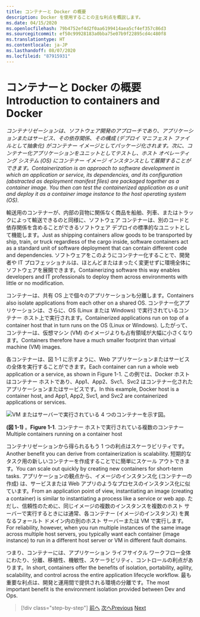 ```yaml
---
title: コンテナーと Docker の概要
description: Docker を使用することの主な利点を概説します。
ms.date: 04/15/2020
ms.openlocfilehash: 79b4752ef4d2f0aa6199414aea5cf4ef357c86d3
ms.sourcegitcommit: ef50c99928183a0bba75e07b9f22895cd4c480f8
ms.translationtype: HT
ms.contentlocale: ja-JP
ms.lasthandoff: 08/07/2020
ms.locfileid: "87915931"
---
```

# <a name="introduction-to-containers-and-docker"></a><span data-ttu-id="311d5-103">コンテナーと Docker の概要</span><span class="sxs-lookup"><span data-stu-id="311d5-103">Introduction to containers and Docker</span></span>

<span data-ttu-id="311d5-104">*コンテナリゼーションは、ソフトウェア開発のアプローチであり、アプリケーションまたはサービス、その依存関係、その構成 (デプロイ マニフェスト ファイルとして抽象化) がコンテナー イメージとしてパッケージ化されます。次に、コンテナー化アプリケーションをユニットとしてテストし、ホスト オペレーティング システム (OS) にコンテナー イメージ インスタンスとして展開することができます。*</span><span class="sxs-lookup"><span data-stu-id="311d5-104">*Containerization is an approach to software development in which an application or service, its dependencies, and its configuration (abstracted as deployment manifest files) are packaged together as a container image. You then can test the containerized application as a unit and deploy it as a container image instance to the host operating system (OS).*</span></span>

<span data-ttu-id="311d5-105">輸送用のコンテナーが、内部の貨物に関係なく商品を船舶、列車、またはトラックによって輸送できるのと同様に、ソフトウェア コンテナーは、別のコードと依存関係を含めることができるソフトウェア デプロイの標準的なユニットとして機能します。</span><span class="sxs-lookup"><span data-stu-id="311d5-105">Just as shipping containers allow goods to be transported by ship, train, or truck regardless of the cargo inside, software containers act as a standard unit of software deployment that can contain different code and dependencies.</span></span> <span data-ttu-id="311d5-106">ソフトウェアをこのようにコンテナー化することで、開発者や IT プロフェッショナルは、ほとんどまたはまったく変更せずに環境全体にソフトウェアを展開できます。</span><span class="sxs-lookup"><span data-stu-id="311d5-106">Containerizing software this way enables developers and IT professionals to deploy them across environments with little or no modification.</span></span>

<span data-ttu-id="311d5-107">コンテナーは、共有 OS 上で個々のアプリケーションも分離します。</span><span class="sxs-lookup"><span data-stu-id="311d5-107">Containers also isolate applications from each other on a shared OS.</span></span> <span data-ttu-id="311d5-108">コンテナー化アプリケーションは、さらに、OS (Linux または Windows) で実行されているコンテナー ホスト上で実行されます。</span><span class="sxs-lookup"><span data-stu-id="311d5-108">Containerized applications run on top of a container host that in turn runs on the OS (Linux or Windows).</span></span> <span data-ttu-id="311d5-109">したがって、コンテナーは、仮想マシン (VM) のイメージよりも占有領域が大幅に小さくなります。</span><span class="sxs-lookup"><span data-stu-id="311d5-109">Containers therefore have a much smaller footprint than virtual machine (VM) images.</span></span>

<span data-ttu-id="311d5-110">各コンテナーは、図 1-1 に示すように、Web アプリケーションまたはサービスの全体を実行することができます。</span><span class="sxs-lookup"><span data-stu-id="311d5-110">Each container can run a whole web application or a service, as shown in Figure 1-1.</span></span> <span data-ttu-id="311d5-111">この例では、Docker ホストはコンテナー ホストであり、App1、App2、Svc1、Svc2 はコンテナー化されたアプリケーションまたはサービスです。</span><span class="sxs-lookup"><span data-stu-id="311d5-111">In this example, Docker host is a container host, and App1, App2, Svc1, and Svc2 are containerized applications or services.</span></span>

![VM またはサーバーで実行されている 4 つのコンテナーを示す図。](./media/introduction-to-containers-and-docker/multiple-containers-single-host.png)

<span data-ttu-id="311d5-113">**(図 1-1)** 。</span><span class="sxs-lookup"><span data-stu-id="311d5-113">**Figure 1-1**.</span></span> <span data-ttu-id="311d5-114">コンテナー ホストで実行されている複数のコンテナー</span><span class="sxs-lookup"><span data-stu-id="311d5-114">Multiple containers running on a container host</span></span>

<span data-ttu-id="311d5-115">コンテナリゼーションから得られるもう 1 つの利点はスケーラビリティです。</span><span class="sxs-lookup"><span data-stu-id="311d5-115">Another benefit you can derive from containerization is scalability.</span></span> <span data-ttu-id="311d5-116">短期的なタスク用の新しいコンテナーを作成することでに簡単にスケール アウトできます。</span><span class="sxs-lookup"><span data-stu-id="311d5-116">You can scale out quickly by creating new containers for short-term tasks.</span></span> <span data-ttu-id="311d5-117">アプリケーションの観点から、イメージのインスタンス化 (コンテナーの作成) は、サービスまたは Web アプリのようなプロセスのインスタンス化に似ています。</span><span class="sxs-lookup"><span data-stu-id="311d5-117">From an application point of view, instantiating an image (creating a container) is similar to instantiating a process like a service or web app.</span></span> <span data-ttu-id="311d5-118">ただし、信頼性のために、同じイメージの複数のインスタンスを複数のホスト サーバーで実行するときには通常、各コンテナー (イメージのインスタンス) を異なるフォールト ドメイン内の別のホスト サーバーまたは VM で実行します。</span><span class="sxs-lookup"><span data-stu-id="311d5-118">For reliability, however, when you run multiple instances of the same image across multiple host servers, you typically want each container (image instance) to run in a different host server or VM in different fault domains.</span></span>

<span data-ttu-id="311d5-119">つまり、コンテナーには、アプリケーション ライフサイクル ワークフロー全体にわたり、分離、移植性、機敏性、スケーラビリティ、コントロールの利点があります。</span><span class="sxs-lookup"><span data-stu-id="311d5-119">In short, containers offer the benefits of isolation, portability, agility, scalability, and control across the entire application lifecycle workflow.</span></span> <span data-ttu-id="311d5-120">最も重要な利点は、開発と運用間で提供される環境の分離です。</span><span class="sxs-lookup"><span data-stu-id="311d5-120">The most important benefit is the environment isolation provided between Dev and Ops.</span></span>

>[!div class="step-by-step"]
><span data-ttu-id="311d5-121">[前へ](index.md)
>[次へ](what-is-docker.md)</span><span class="sxs-lookup"><span data-stu-id="311d5-121">[Previous](index.md)
[Next](what-is-docker.md)</span></span>
